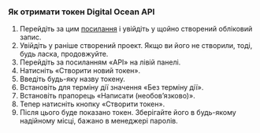 ### Як отримати токен Digital Ocean API

1. Перейдіть за цим [посилання](https://cloud.digitalocean.com/) і увійдіть у щойно створений обліковий запис.
2. Увійдіть у раніше створений проект. Якщо ви його не створили, тоді, будь ласка, продовжуйте.
3. Перейдіть за посиланням «API» на лівій панелі.
4. Натисніть «Створити новий токен».
5. Введіть будь-яку назву токену.
6. Встановіть для терміну дії значення «Без терміну дії».
7. Встановіть прапорець «Написати (необов’язково)».
8. Тепер натисніть кнопку «Створити токен».
9. Після цього буде показано токен. Зберігайте його в будь-якому надійному місці, бажано в менеджері паролів.
